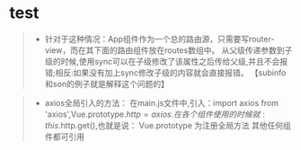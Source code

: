 # test

> * 针对于这种情况：App组件作为一个总的路由源，只需要写router-view，而在其下面的路由组件放在routes数组中。
  从父级传递参数到子级的时候,使用sync可以在子级修改了该属性之后传给父级,并且不会报错;相反:如果没有加上sync修改子级的内容就会直接报错。
  【subinfo和son的例子就是解释这个问题的】

> * axios全局引入的方法：
在main.js文件中,引入：import axios from 'axios',Vue.prototype.$http = axios.
在各个组件使用的时候就:this.$http.get(),也就是说：
Vue.prototype 为注册全局方法  其他任何组件都可引用

